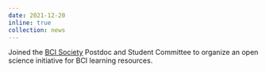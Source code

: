 ```yaml
---
date: 2021-12-20
inline: true
collection: news
---
```

Joined the [BCI Society](https://bcisociety.org/) Postdoc and Student Committee to organize an open science initiative for BCI learning resources.